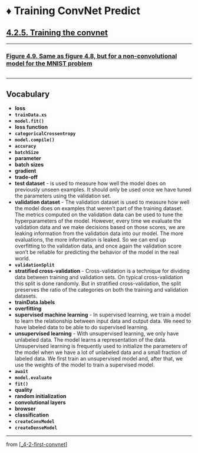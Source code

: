 # ♦️ Training ConvNet Predict

## [**4.2.5.** Training the convnet](https://livebook.manning.com/book/deep-learning-with-javascript/chapter-4/73)

---

### [**Figure 4.9.** Same as figure 4.8, but for a non-convolutional model for the MNIST problem](https://livebook.manning.com/book/deep-learning-with-javascript/chapter-4/ch04fig09)

<img src="">

---

## **Vocabulary**

- **loss**
- **`trainData.xs`**
- **`model.fit()`**
- **loss function**
- **`categoricalCrossentropy`**
- **`model.compile()`**
- **`accuracy`**
- **`batchSize`**
- **parameter**
- **batch sizes**
- **gradient**
- **trade-off**
- **test dataset** - is used to measure how well the model does on previously unseen examples. It should only be used once we have tuned the parameters using the validation set.
- **validation dataset** - The validation dataset is used to measure how well the model does on examples that weren’t part of the training dataset. The metrics computed on the validation data can be used to tune the hyperparameters of the model. However, every time we evaluate the validation data and we make decisions based on those scores, we are leaking information from the validation data into our model. The more evaluations, the more information is leaked. So we can end up overfitting to the validation data, and once again the validation score won’t be reliable for predicting the behavior of the model in the real world.
- **`validationSplit`**
- **stratified cross-validation** - Cross-validation is a technique for dividing data between training and validation sets. On typical cross-validation this split is done randomly. But in stratified cross-validation, the split preserves the ratio of the categories on both the training and validation datasets.
- **trainData.labels**
- **overfitting**
- **supervised machine learning** - In supervised learning, we train a model to learn the relationship between input data and output data. We need to have labeled data to be able to do supervised learning.
- **unsupervised learning** - With unsupervised learning, we only have unlabeled data. The model learns a representation of the data. Unsupervised learning is frequently used to initialize the parameters of the model when we have a lot of unlabeled data and a small fraction of labeled data. We first train an unsupervised model and, after that, we use the weights of the model to train a supervised model.
- **`await`**
- **`model.evaluate`**
- **`fit()`**
- **quality**
- **random initialization**
- **convolutional layers**
- **browser**
- **classification**
- **`createConvModel`**
- **`createDenseModel`**

---

from [[_4-2-first-convnet]]

[//begin]: # "Autogenerated link references for markdown compatibility"
[_4-2-first-convnet]: _4-2-first-convnet.md "♦️ First ConvNet"
[//end]: # "Autogenerated link references"
